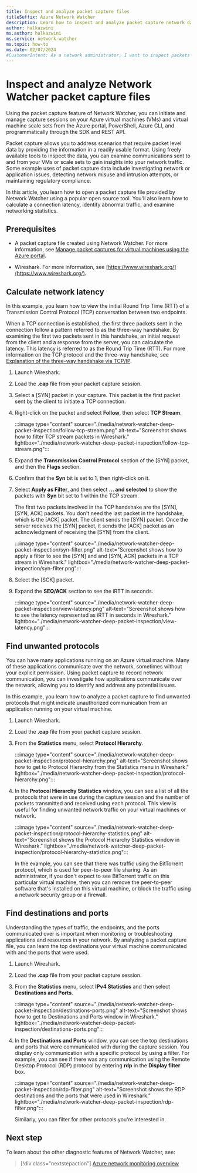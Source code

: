 ```yaml
---
title: Inspect and analyze packet capture files
titleSuffix: Azure Network Watcher
description: Learn how to inspect and analyze packet capture network data previously captured using Azure Network Watcher.
author: halkazwini
ms.author: halkazwini
ms.service: network-watcher
ms.topic: how-to
ms.date: 02/07/2024
#CustomerIntent: As a network administrator, I want to inspect packets captured by Network Watcher to investigate network issues.
---
```


# Inspect and analyze Network Watcher packet capture files

Using the packet capture feature of Network Watcher, you can initiate and manage capture sessions on your Azure virtual machines (VMs) and virtual machine scale sets from the Azure portal, PowerShell, Azure CLI, and programmatically through the SDK and REST API.

Packet capture allows you to address scenarios that require packet level data by providing the information in a readily usable format. Using freely available tools to inspect the data, you can examine communications sent to and from your VMs or scale sets to gain insights into your network traffic. Some example uses of packet capture data include investigating network or application issues, detecting network misuse and intrusion attempts, or maintaining regulatory compliance.

In this article, you learn how to open a packet capture file provided by Network Watcher using a popular open source tool. You'll also learn how to calculate a connection latency, identify abnormal traffic, and examine networking statistics.

## Prerequisites

- A packet capture file created using Network Watcher. For more information, see [Manage packet captures for virtual machines using the Azure portal](network-watcher-packet-capture-manage-portal.md).

- Wireshark. For more information, see [https://www.wireshark.org/](https://www.wireshark.org/).

## Calculate network latency

In this example, you learn how to view the initial Round Trip Time (RTT) of a Transmission Control Protocol (TCP) conversation between two endpoints.

When a TCP connection is established, the first three packets sent in the connection follow a pattern referred to as the three-way handshake. By examining the first two packets sent in this handshake, an initial request from the client and a response from the server, you can calculate the latency. This latency is referred to as the Round Trip Time (RTT). For more information on the TCP protocol and the three-way handshake, see [Explanation of the three-way handshake via TCP/IP](https://support.microsoft.com/en-us/help/172983/explanation-of-the-three-way-handshake-via-tcp-ip).

1. Launch Wireshark.

1. Load the **.cap** file from your packet capture session.

1. Select a [SYN] packet in your capture. This packet is the first packet sent by the client to initiate a TCP connection.

1. Right-click on the packet and select **Follow**, then select **TCP Stream**.

    :::image type="content" source="./media/network-watcher-deep-packet-inspection/follow-tcp-stream.png" alt-text="Screenshot shows how to filter TCP stream packets in Wireshark." lightbox="./media/network-watcher-deep-packet-inspection/follow-tcp-stream.png":::

1. Expand the **Transmission Control Protocol** section of the [SYN] packet, and then the **Flags** section.

1. Confirm that the **Syn** bit is set to 1, then right-click on it.

1. Select **Apply as Filter**, and then select **... and selected** to show the packets with **Syn** bit set to 1 within the TCP stream.

    The first two packets involved in the TCP handshake are the [SYN], [SYN, ACK] packets. You don't need the last packet in the handshake, which is the [ACK] packet. The client sends the [SYN] packet. Once the server receives the [SYN] packet, it sends the [ACK] packet as an acknowledgment of receiving the [SYN] from the client.

    :::image type="content" source="./media/network-watcher-deep-packet-inspection/syn-filter.png" alt-text="Screenshot shows how to apply a filter to see the [SYN] and and [SYN, ACK] packets in a TCP stream in Wireshark." lightbox="./media/network-watcher-deep-packet-inspection/syn-filter.png":::

1. Select the [SCK] packet. 

1. Expand the **SEQ/ACK** section to see the iRTT in seconds.

    :::image type="content" source="./media/network-watcher-deep-packet-inspection/view-latency.png" alt-text="Screenshot shows how to see the latency represented as iRTT in seconds in Wireshark." lightbox="./media/network-watcher-deep-packet-inspection/view-latency.png":::

## Find unwanted protocols

You can have many applications running on an Azure virtual machine. Many of these applications communicate over the network, sometimes without your explicit permission. Using packet capture to record network communication, you can investigate how applications communicate over the network, allowing you to identify and address any potential issues.

In this example, you learn how to analyze a packet capture to find unwanted protocols that might indicate unauthorized communication from an application running on your virtual machine.

1. Launch Wireshark.

1. Load the **.cap** file from your packet capture session.

1. From the **Statistics** menu, select **Protocol Hierarchy**.

    :::image type="content" source="./media/network-watcher-deep-packet-inspection/protocol-hierarchy.png" alt-text="Screenshot shows how to get to Protocol Hierarchy from the Statistics menu in Wireshark." lightbox="./media/network-watcher-deep-packet-inspection/protocol-hierarchy.png":::

1. In the **Protocol Hierarchy Statistics** window, you can see a list of all the protocols that were in use during the capture session and the number of packets transmitted and received using each protocol. This view is useful for finding unwanted network traffic on your virtual machines or network.

    :::image type="content" source="./media/network-watcher-deep-packet-inspection/protocol-hierarchy-statistics.png" alt-text="Screenshot shows the Protocol Hierarchy Statistics window in Wireshark." lightbox="./media/network-watcher-deep-packet-inspection/protocol-hierarchy-statistics.png":::

    In the example, you can see that there was traffic using the BitTorrent protocol, which is used for peer-to-peer file sharing. As an administrator, if you don't expect to see BitTorrent traffic on this particular virtual machine, then you can remove the peer-to-peer software that's installed on this virtual machine, or block the traffic using a network security group or a firewall.

## Find destinations and ports

Understanding the types of traffic, the endpoints, and the ports communicated over is important when monitoring or troubleshooting applications and resources in your network. By analyzing a packet capture file, you can learn the top destinations your virtual machine communicated with and the ports that were used.

1. Launch Wireshark.

1. Load the **.cap** file from your packet capture session.

1. From the **Statistics** menu, select **IPv4 Statistics** and then select **Destinations and Ports**.

    :::image type="content" source="./media/network-watcher-deep-packet-inspection/destinations-ports.png" alt-text="Screenshot shows how to get to Destinations and Ports window in Wireshark." lightbox="./media/network-watcher-deep-packet-inspection/destinations-ports.png":::

1. In the **Destinations and Ports** window, you can see the top destinations and ports that were communicated with during the capture session. You display only communication with a specific protocol by using a filter. For example, you can see if there was any communication using the Remote Desktop Protocol (RDP) protocol by entering **rdp** in the **Display filter** box.

    :::image type="content" source="./media/network-watcher-deep-packet-inspection/rdp-filter.png" alt-text="Screenshot shows the RDP destinations and the ports that were used in Wireshark." lightbox="./media/network-watcher-deep-packet-inspection/rdp-filter.png":::
    
    Similarly, you can filter for other protocols you're interested in.

## Next step

To learn about the other diagnostic features of Network Watcher, see:

> [!div class="nextstepaction"]
> [Azure network monitoring overview](network-watcher-monitoring-overview.md)
